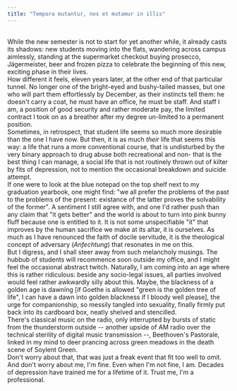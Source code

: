 ```yaml
---
title: "Tempora mutantur, nos et mutamur in illis"
---
```


<p><lj-cut text="So meandering, it practically goes uphill. Has he not been taking his pills?">
<br/>
While the new semester is not to start for yet another while, it already casts its shadows: new students moving into the flats, wandering across campus aimlessly, standing at the supermarket checkout buying prosecco, Jägermeister, beer and frozen pizza to celebrate the beginning of this new, exciting phase in their lives.
<br/>
How different it feels, eleven years later, at the other end of that particular tunnel. No longer one of the bright-eyed and bushy-tailed masses, but one who will part them effortlessly by December, as their instincts tell them: he doesn't carry a coat, he must have an office, he must be staff. And staff I am, a position of good security and rather moderate pay, the limited contract I took on as a breather after my degree un-limited to a permanent position.
<br/>
Sometimes, in retrospect, that student life seems so much more desirable than the one I have now. But then, it is as much <i>their</i> life that seems this way: a life that runs a more conventional course, that is undisturbed by the very binary approach to drug abuse both recreational and non- that is the best thing I can manage, a social life that is not routinely thrown out of kilter by fits of depression, not to mention the occasional breakdown and suicide attempt.
<br/>
If one were to look at the blue notepad on the top shelf next to my graduation yearbook, one might find: "we all prefer the problems of the past to the problems of the present: existance of the latter proves the solvability of the former". A sentiment I still agree with, and one I'd rather push than any claim that "it gets better" and the world is about to turn into pink bunny fluff because one is entitled to it. It is not some unspecifiable "it" that improves by the human sacrifice we make at its altar, it is ourselves. As much as I have renounced the faith of docile servitude, it is the theological concept of adversary (<i>Anfechtung</i>) that resonates in me on this.
<br/>
But I digress, and I shall steer away from such melancholy musings. The hubbub of students will recommence soon outside my office, and I might feel the occasional abstract twitch. Naturally, I am coming into an age where this is rather ridiculous: beside any socio-legal issues, all parties involved would feel rather awkwardly silly about this. Maybe, the blackness of a golden age is dawning [if Goethe is allowed "green is the golden tree of life", I can have a dawn into golden blackness if I bloody well please], the urge for companionship, so messily tangled into sexuality, finally firmly put back into its cardboard box, neatly shelved and stencilled.
<br/>
There's classical music on the radio, only interrupted by bursts of static from the thunderstorm outside -- another upside of AM radio over the technical sterility of digital music transmission --, Beethoven's Pastorale, linked in my mind to deer prancing across green meadows in the death scene of Soylent Green.
<br/>
Don't worry about that, that was just a freak event that fit too well to omit. And don't worry about me, I'm fine. Even when I'm not fine, I am. Decades of depression have trained me for a lifetime of it. Trust me, I'm a professional.
</lj-cut></p>
